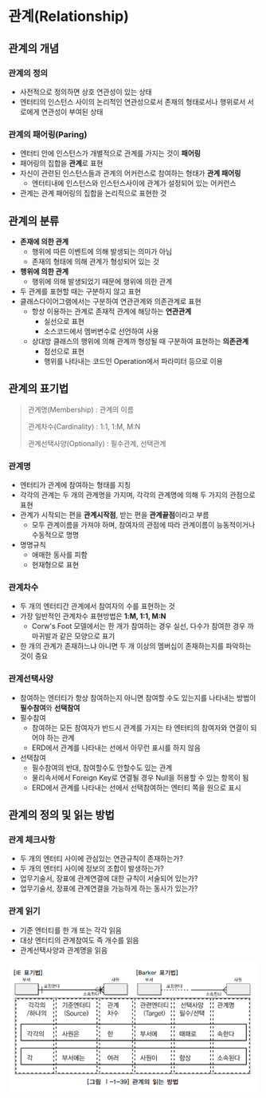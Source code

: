# 관계(Relationship)

## 관계의 개념

### 관계의 정의

* 사전적으로 정의하면 상호 연관성이 있는 상태
* 엔터티의 인스턴스 사이의 논리적인 연관성으로서 존재의 형태로서나 행위로서 서로에게 연관성이 부여된 상태

### 관계의 패어링(Paring)

* 엔터티 안에 인스턴스가 개별적으로 관계를 가지는 것이 **패어링**
* 패어링의 집합을 **관계**로 표현
* 자신이 관련된 인스턴스들과 관계의 어커런스로 참여하는 형태가 **관계 패어링**
  * 엔터티내에 인스턴스와 인스턴스사이에 관계가 설정되어 있는 어커런스
* 관계는 관계 패어링의 집합을 논리적으로 표현한 것

## 관계의 분류

* **존재에 의한 관계**
  * 행위에 따른 이벤트에 의해 발생되는 의미가 아님
  * 존재의 형태에 의해 관계가 형성되어 있는 것
* **행위에 의한 관계**
  * 행위에 의해 발생되었기 때문에 행위에 의한 관계
* 두 관계를 표현할 때는 구분하지 않고 표현
* 클래스다이어그램에서는 구분하여 연관관계와 의존관계로 표현
  * 항상 이용하는 관계로 존재적 관계에 해당하는 **연관관계**
    * 실선으로 표현
    * 소스코드에서 멤버변수로 선언하여 사용
  * 상대방 클래스의 행위에 의해 관계까 형성될 때 구분하여 표현하는 **의존관계**
    * 점선으로 표현
    * 행위를 나타내는 코드인 Operation에서 파라미터 등으로 이용

## 관계의 표기법

> 관계명(Membership) : 관계의 이름
>
> 관계차수(Cardinality) : 1:1, 1:M, M:N
>
> 관계선택사양(Optionally) : 필수관계, 선택관계

### 관계명

* 엔터티가 관계에 참여하는 형태를 지칭
* 각각의 관계는 두 개의 관계명을 가지며, 각각의 관계명에 의해 두 가지의 관점으로 표현
* 관계가 시작되는 편을 **관계시작점**, 받는 편을 **관계끝점**이라고 부름
  * 모두 관계이름을 가져야 하며, 참여자의 관점에 따라 관계이름이 능동적이거나 수동적으로 명명
* 명명규칙
  * 애매한 동사를 피함
  * 현재형으로 표현

### 관계차수

* 두 개의 엔터티간 관계에서 참여자의 수를 표현하는 것
* 가장 일반적인 관계차수 표현방법은 **1:M, 1:1, M:N**
  * Corw's Foot 모델에서는 한 개가 참여하는 경우 실선, 다수가 참여한 경우 까마귀발과 같은 모양으로 표기
* 한 개의 관계가 존재하느냐 아니면 두 개 이상의 멤버십이 존재하는지를 파악하는 것이 중요

### 관계선택사양

* 참여하는 엔터티가 항상 참여하는지 아니면 참여할 수도 있는지를 나타내는 방법이 **필수참여**와 **선택참여**
* 필수참여
  * 참여하는 모든 참여자가 반드시 관계를 가지는 타 엔터티의 참여자와 연결이 되어야 하는 관계
  * ERD에서 관계를 나타내는 선에서 아무런 표시를 하지 않음
* 선택참여
  * 필수참여의 반대, 참여할수도 안할수도 있는 관계
  * 물리속서에서 Foreign Key로 연결될 경우 Null을 허용할 수 있는 항목이 됨
  * ERD에서 관계를 나타내는 선에서 선택참여하는 엔터티 쪽을 원으로 표시

## 관계의 정의 및 읽는 방법

### 관계 체크사항

* 두 개의 엔터티 사이에 관심있는 연관규칙이 존재하는가?
* 두 개의 엔터티 사이에 정보의 조합이 발생하는가?
* 업무기술서, 장표에 관계연결에 대한 규칙이 서술되어 있는가?
* 업무기술서, 장표에 관계연결을 가능하게 하는 동사가 있는가?

### 관계 읽기

* 기준 엔터티를 한 개 또는 각각 읽음
* 대상 엔터티의 관계참여도 즉 개수를 읽음
* 관계선택사양과 관계명을 읽음

![데이터 전문가 지식포털 DBGuide.net](image/SQL_047.jpg)